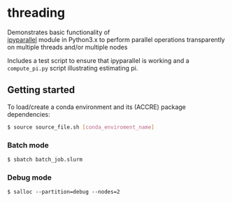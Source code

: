 # threading 
Demonstrates basic functionality of  
[ipyparallel](https://ipyparallel.readthedocs.io/en/latest/) 
module in Python3.x to perform parallel operations transparently 
on multiple threads and/or multiple nodes

Includes a test script to ensure that ipyparallel is working and a 
`compute_pi.py` script illustrating estimating pi. 


## Getting started
To load/create a conda environment and its (ACCRE) package dependencies:
```bash
$ source source_file.sh [conda_enviroment_name]
```

### Batch mode
```bash
$ sbatch batch_job.slurm
```

### Debug mode
```
$ salloc --partition=debug --nodes=2
```

